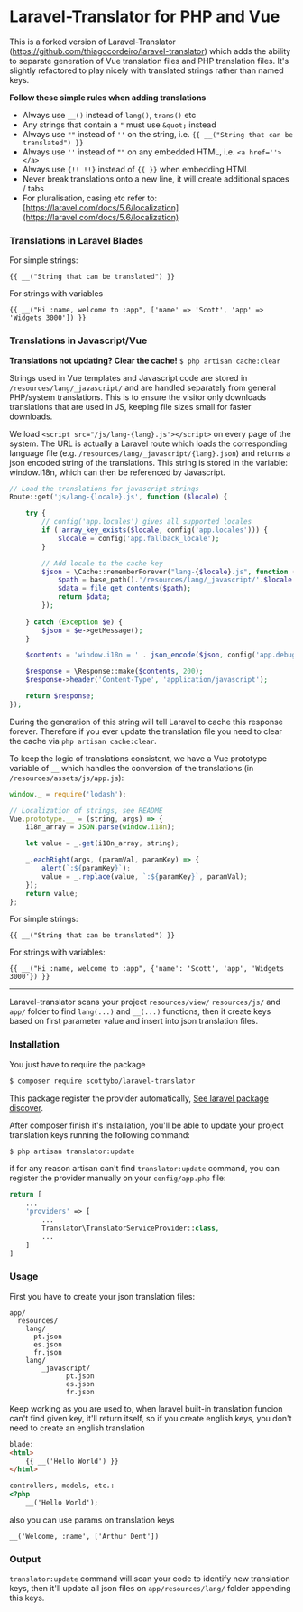 
# Laravel-Translator for PHP and Vue

This is a forked version of Laravel-Translator (https://github.com/thiagocordeiro/laravel-translator) which adds the ability to separate generation of Vue translation files and PHP translation files. It's slightly refactored to play nicely with translated strings rather than named keys.

**Follow these simple rules when adding translations**

 - Always use `__()` instead of `lang()`, `trans()` etc
 - Any strings that contain a `"` must use `&quot;` instead
 - Always use `""` instead of `''` on the string, i.e. `{{ __("String that can be translated") }}`
 - Always use `''` instead of `""` on any embedded HTML, i.e. `<a href=''></a>`
 - Always use `{!! !!}` instead of `{{ }}` when embedding HTML
 - Never break translations onto a new line, it will create additional spaces / tabs
 - For pluralisation, casing etc refer to: [https://laravel.com/docs/5.6/localization](https://laravel.com/docs/5.6/localization)


### Translations in Laravel Blades
For simple strings:

    {{ __("String that can be translated") }}

For strings with variables

    {{ __("Hi :name, welcome to :app", ['name' => 'Scott', 'app' => 'Widgets 3000']) }}


### Translations in Javascript/Vue
**Translations not updating? Clear the cache!** `$ php artisan cache:clear`

Strings used in Vue templates and Javascript code are stored in `/resources/lang/_javascript/` and are handled separately from general PHP/system translations. This is to ensure the visitor only downloads translations that are used in JS, keeping file sizes small for faster downloads.

We load `<script src="/js/lang-{lang}.js"></script>` on every page of the system. The URL is actually a Laravel route which loads the corresponding language file (e.g. `/resources/lang/_javascript/{lang}.json`) and returns a json encoded string of the translations. This string is stored in the variable: window.i18n, which can then be referenced by Javascript.
```php
// Load the translations for javascript strings
Route::get('js/lang-{locale}.js', function ($locale) {

    try {
        // config('app.locales') gives all supported locales
        if (!array_key_exists($locale, config('app.locales'))) {
            $locale = config('app.fallback_locale');
        }

        // Add locale to the cache key
        $json = \Cache::rememberForever("lang-{$locale}.js", function () use ($locale) {
            $path = base_path().'/resources/lang/_javascript/'.$locale.'.json';
            $data = file_get_contents($path);
            return $data;
        });
        
    } catch (Exception $e) {
        $json = $e->getMessage();
    }

    $contents = 'window.i18n = ' . json_encode($json, config('app.debug', false) ? JSON_PRETTY_PRINT : 0) . ';';

    $response = \Response::make($contents, 200);
    $response->header('Content-Type', 'application/javascript');

    return $response;
});
```

During the generation of this string will tell Laravel to cache this response forever. Therefore if you ever update the translation file you need to clear the cache via `php artisan cache:clear`.

To keep the logic of translations consistent, we have a Vue prototype variable of `__` which handles the conversion of the translations (in `/resources/assets/js/app.js`):
```javascript
window._ = require('lodash');

// Localization of strings, see README
Vue.prototype.__ = (string, args) => {
    i18n_array = JSON.parse(window.i18n);

    let value = _.get(i18n_array, string);

    _.eachRight(args, (paramVal, paramKey) => {
        alert(`:${paramKey}`);
        value = _.replace(value, `:${paramKey}`, paramVal);
    });
    return value;
};
```

For simple strings:

    {{ __("String that can be translated") }}

For strings with variables:

    {{ __("Hi :name, welcome to :app", {'name': 'Scott', 'app', 'Widgets 3000'}) }}



----------

Laravel-translator scans your project `resources/view/` `resources/js/` and `app/` folder to find `lang(...)` and `__(...)` functions, then it create keys based on first parameter value and insert into json translation files.

### Installation

You just have to require the package

```sh
$ composer require scottybo/laravel-translator
```

This package register the provider automatically,
[See laravel package discover](https://laravel.com/docs/5.5/packages#package-discovery).

After composer finish it's installation, you'll be able to update your project translation keys running the following command:
```sh
$ php artisan translator:update
```

if for any reason artisan can't find `translator:update` command, you can register the provider manually on your `config/app.php` file:

```php
return [
    ...
    'providers' => [
        ...
        Translator\TranslatorServiceProvider::class,
        ...
    ]
]
```

### Usage
First you have to create your json translation files:
```
app/
  resources/
    lang/
      pt.json
      es.json
      fr.json
    lang/
	    _javascript/
		      pt.json
		      es.json
		      fr.json
```
Keep working as you are used to, when laravel built-in translation funcion can't find given key, it'll return itself, so if you create english keys, you don't need to create an english translation 
```html
blade:
<html>
    {{ __('Hello World') }}
</html>

controllers, models, etc.:
<?php
    __('Hello World');
```

also you can use params on translation keys
```
__('Welcome, :name', ['Arthur Dent'])
```

### Output
`translator:update` command will scan your code to identify new translation keys, then it'll update all json files on `app/resources/lang/` folder appending this keys.

